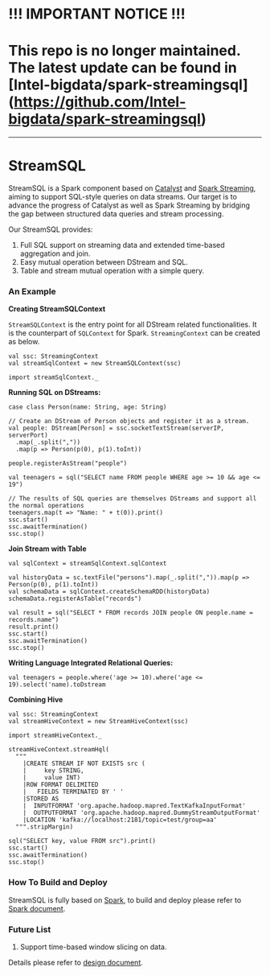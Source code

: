 !!! IMPORTANT NOTICE !!!
==
This repo is no longer maintained. The latest update can be found in [Intel-bigdata/spark-streamingsql] (https://github.com/Intel-bigdata/spark-streamingsql)
====
---

StreamSQL
===

StreamSQL is a Spark component based on [Catalyst](https://github.com/apache/spark/tree/master/sql) and [Spark Streaming](https://github.com/apache/spark/tree/master/streaming), aiming to support SQL-style queries on data streams. Our target is to advance the progress of Catalyst as well as Spark Streaming by bridging the gap between structured data queries and stream processing.

Our StreamSQL provides:

1. Full SQL support on streaming data and extended time-based aggregation and join.
2. Easy mutual operation between DStream and SQL.
3. Table and stream mutual operation with a simple query.

### An Example ###

**Creating StreamSQLContext**

`StreamSQLContext` is the entry point for all DStream related functionalities. It is the counterpart of `SQLContext` for Spark. `StreamingContext` can be created as below.

    val ssc: StreamingContext
    val streamSqlContext = new StreamSQLContext(ssc)

    import streamSqlContext._

**Running SQL on DStreams:**

    case class Person(name: String, age: String)

    // Create an DStream of Person objects and register it as a stream.
    val people: DStream[Person] = ssc.socketTextStream(serverIP, serverPort)
      .map(_.split(","))
      .map(p => Person(p(0), p(1).toInt))

    people.registerAsStream("people")

    val teenagers = sql("SELECT name FROM people WHERE age >= 10 && age <= 19")

    // The results of SQL queries are themselves DStreams and support all the normal operations
    teenagers.map(t => "Name: " + t(0)).print()
    ssc.start()
    ssc.awaitTermination()
    ssc.stop()

**Join Stream with Table**

    val sqlContext = streamSqlContext.sqlContext

    val historyData = sc.textFile("persons").map(_.split(",")).map(p => Person(p(0), p(1).toInt))
    val schemaData = sqlContext.createSchemaRDD(historyData)
    schemaData.registerAsTable("records")

    val result = sql("SELECT * FROM records JOIN people ON people.name = records.name")
    result.print()
    ssc.start()
    ssc.awaitTermination()
    ssc.stop()

**Writing Language Integrated Relational Queries:**

    val teenagers = people.where('age >= 10).where('age <= 19).select('name).toDstream

**Combining Hive**

    val ssc: StreamingContext
    val streamHiveContext = new StreamHiveContext(ssc)

    import streamHiveContext._

    streamHiveContext.streamHql(
      """
        |CREATE STREAM IF NOT EXISTS src (
        |     key STRING,
        |     value INT)
        |ROW FORMAT DELIMITED
        |   FIELDS TERMINATED BY ' '
        |STORED AS
        |  INPUTFORMAT 'org.apache.hadoop.mapred.TextKafkaInputFormat'
        |  OUTPUTFORMAT 'org.apache.hadoop.mapred.DummyStreamOutputFormat'
        |LOCATION 'kafka://localhost:2181/topic=test/group=aa'
      """.stripMargin)

    sql("SELECT key, value FROM src").print()
    ssc.start()
    ssc.awaitTermination()
    ssc.stop()

### How To Build and Deploy ###

StreamSQL is fully based on [Spark](http://spark.apache.org/), to build and deploy please refer to
[Spark document](http://spark.apache.org/documentation.html).

### Future List ###

1. Support time-based window slicing on data.

Details please refer to [design document](https://github.com/thunderain-project/StreamSQL/wiki).
